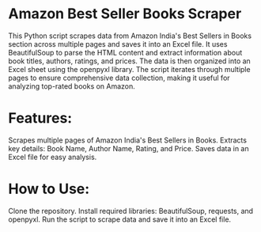 

# Amazon Best Seller Books Scraper
This Python script scrapes data from Amazon India's Best Sellers in Books section across multiple pages and saves it into an Excel file. It uses BeautifulSoup to parse the HTML content and extract information about book titles, authors, ratings, and prices. The data is then organized into an Excel sheet using the openpyxl library. The script iterates through multiple pages to ensure comprehensive data collection, making it useful for analyzing top-rated books on Amazon.

# Features:
Scrapes multiple pages of Amazon India's Best Sellers in Books.
Extracts key details: Book Name, Author Name, Rating, and Price.
Saves data in an Excel file for easy analysis.
# How to Use:
Clone the repository.
Install required libraries: BeautifulSoup, requests, and openpyxl.
Run the script to scrape data and save it into an Excel file.
